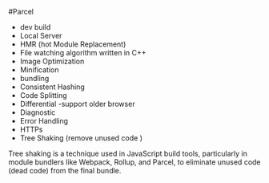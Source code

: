 #Parcel
 - dev build
 - Local Server
 - HMR (hot Module Replacement)
 - File watching algorithm written in C++
 - Image Optimization
 - Minification
 - bundling
 - Consistent Hashing
 - Code Splitting
 - Differential  -support older browser
 - Diagnostic
 - Error Handling
 - HTTPs
 - Tree Shaking (remove unused code )


 Tree shaking is a technique used in JavaScript build tools, particularly in module bundlers like Webpack, Rollup, and Parcel, to eliminate unused code (dead code) from the final bundle.

 